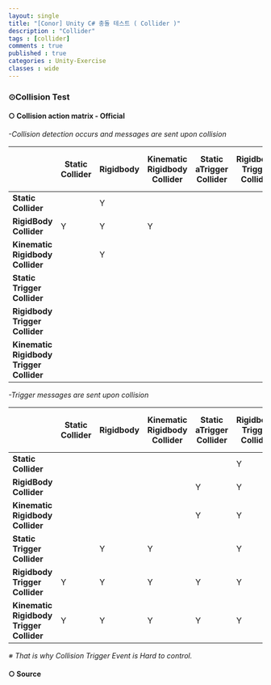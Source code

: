 ```yaml
---
layout: single
title: "[Conor] Unity C# 충돌 테스트 ( Collider )"
description : "Collider"
tags : [collider]
comments : true
published : true
categories : Unity-Exercise
classes : wide
---
```


### ⊙Collision Test

#### ○ Collision action matrix - Official

*-Collision detection occurs and messages are sent upon collision*

|                                          | Static Collider | Rigidbody | Kinematic Rigidbody Collider | Static aTrigger Collider | Rigidbody Trigger Collider | Kinematic Rigidbody Trigger Collider |
| ---------------------------------------- | --------------- | --------- | ---------------------------- | ------------------------ | -------------------------- | ------------------------------------ |
| **Static Collider**                      |                 | Y         |                              |                          |                            |                                      |
| **RigidBody Collider**                   | Y               | Y         | Y                            |                          |                            |                                      |
| **Kinematic Rigidbody Collider**         |                 | Y         |                              |                          |                            |                                      |
| **Static Trigger Collider**              |                 |           |                              |                          |                            |                                      |
| **Rigidbody Trigger Collider**           |                 |           |                              |                          |                            |                                      |
| **Kinematic Rigidbody Trigger Collider** |                 |           |                              |                          |                            |                                      |

*-Trigger messages are sent upon collision*

|                                          | Static Collider | Rigidbody | Kinematic Rigidbody Collider | Static aTrigger Collider | Rigidbody Trigger Collider | Kinematic Rigidbody Trigger Collider |
| ---------------------------------------- | --------------- | --------- | ---------------------------- | ------------------------ | -------------------------- | ------------------------------------ |
| **Static Collider**                      |                 |           |                              |                          | Y                          | Y                                    |
| **RigidBody Collider**                   |                 |           |                              | Y                        | Y                          | Y                                    |
| **Kinematic Rigidbody Collider**         |                 |           |                              | Y                        | Y                          | Y                                    |
| **Static Trigger Collider**              |                 | Y         | Y                            |                          | Y                          | Y                                    |
| **Rigidbody Trigger Collider**           | Y               | Y         | Y                            | Y                        | Y                          | Y                                    |
| **Kinematic Rigidbody Trigger Collider** | Y               | Y         | Y                            | Y                        | Y                          | Y                                    |

*※ That is why Collision Trigger Event is Hard to control.*

#### ○ Source

```` c#
````

